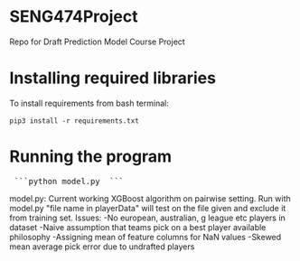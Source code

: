 # SENG474Project
Repo for Draft Prediction Model Course Project
# Installing required libraries
To install requirements from bash terminal: <pre> ```pip3 install -r requirements.txt``` </pre>

# Running the program
<pre> ```python model.py <file.csv> ``` </pre>


model.py: Current working XGBoost algorithm on pairwise setting. Run with model.py "file name in playerData" will test on the file given and exclude it from training set.
Issues:
-No european, australian, g league etc players in dataset
-Naive assumption that teams pick on a best player available philosophy
-Assigning mean of feature columns for NaN values
-Skewed mean average pick error due to undrafted players
